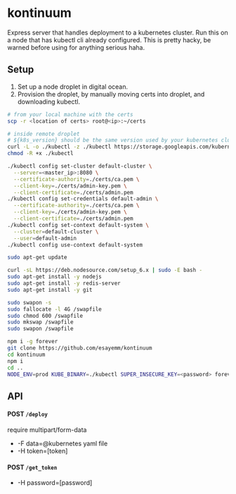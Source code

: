 # kontinuum

Express server that handles deployment to a kubernetes cluster. Run this on a node that has kubectl cli already configured. This is pretty hacky, be warned before using for anything serious haha.

## Setup

1. Set up a node droplet in digital ocean.
2. Provision the droplet, by manually moving certs into droplet, and downloading kubectl.

```sh
# from your local machine with the certs
scp -r <location of certs> root@<ip>:~/certs
```

```sh
# inside remote droplet
# ${k8s_version} should be the same version used by your kubernetes cluster. eg. 'v1.3.0'
curl -L -o ./kubectl -z ./kubectl https://storage.googleapis.com/kubernetes-release/release/${k8s_version}/bin/linux/amd64/kubectl
chmod -R +x ./kubectl

./kubectl config set-cluster default-cluster \
  --server=<master_ip>:8080 \
  --certificate-authority=./certs/ca.pem \
  --client-key=./certs/admin-key.pem \
  --client-certificate=./certs/admin.pem
./kubectl config set-credentials default-admin \
  --certificate-authority=./certs/ca.pem \
  --client-key=./certs/admin-key.pem \
  --client-certificate=./certs/admin.pem
./kubectl config set-context default-system \
  --cluster=default-cluster \
  --user=default-admin
./kubectl config use-context default-system

sudo apt-get update

curl -sL https://deb.nodesource.com/setup_6.x | sudo -E bash -
sudo apt-get install -y nodejs
sudo apt-get install -y redis-server
sudo apt-get install -y git

sudo swapon -s
sudo fallocate -l 4G /swapfile
sudo chmod 600 /swapfile
sudo mkswap /swapfile
sudo swapon /swapfile

npm i -g forever
git clone https://github.com/esayemm/kontinuum
cd kontinuum
npm i
cd ..
NODE_ENV=prod KUBE_BINARY=./kubectl SUPER_INSECURE_KEY=<password> forever start kontinuum/index.js
```

## API

#### POST `/deploy`
require multipart/form-data

- -F data=@kubernetes yaml file
- -H token=[token]

#### POST `/get_token`

- -H password=[password]
